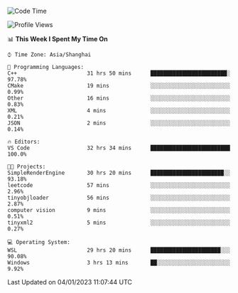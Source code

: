 <!--START_SECTION:waka-->
![Code Time](http://img.shields.io/badge/Code%20Time-545%20hrs%2021%20mins-blue)

![Profile Views](http://img.shields.io/badge/Profile%20Views-4-blue)

📊 **This Week I Spent My Time On** 

```text
⌚︎ Time Zone: Asia/Shanghai

💬 Programming Languages: 
C++                      31 hrs 50 mins      ████████████████████████░   97.78% 
CMake                    19 mins             ░░░░░░░░░░░░░░░░░░░░░░░░░   0.99% 
Other                    16 mins             ░░░░░░░░░░░░░░░░░░░░░░░░░   0.83% 
XML                      4 mins              ░░░░░░░░░░░░░░░░░░░░░░░░░   0.21% 
JSON                     2 mins              ░░░░░░░░░░░░░░░░░░░░░░░░░   0.14%

🔥 Editors: 
VS Code                  32 hrs 34 mins      █████████████████████████   100.0%

🐱‍💻 Projects: 
SimpleRenderEngine       30 hrs 20 mins      ███████████████████████░░   93.18% 
leetcode                 57 mins             ░░░░░░░░░░░░░░░░░░░░░░░░░   2.96% 
tinyobjloader            56 mins             ░░░░░░░░░░░░░░░░░░░░░░░░░   2.87% 
computer vision          9 mins              ░░░░░░░░░░░░░░░░░░░░░░░░░   0.51% 
tinyxml2                 5 mins              ░░░░░░░░░░░░░░░░░░░░░░░░░   0.27%

💻 Operating System: 
WSL                      29 hrs 20 mins      ██████████████████████░░░   90.08% 
Windows                  3 hrs 13 mins       ██░░░░░░░░░░░░░░░░░░░░░░░   9.92%

```


 Last Updated on 04/01/2023 11:07:44 UTC
<!--END_SECTION:waka-->